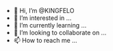 - 👋 Hi, I’m @KINGFELO
- 👀 I’m interested in ...
- 🌱 I’m currently learning ...
- 💞️ I’m looking to collaborate on ...
- 📫 How to reach me ...

<!---
KINGFELO/KINGFELO is a ✨ special ✨ repository because its `README.md` (this file) appears on your GitHub profile.
You can click the Preview link to take a look at your changes.
--->

